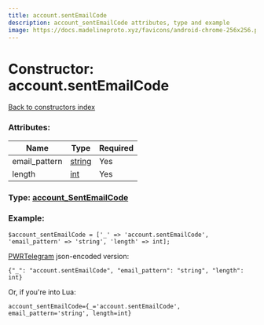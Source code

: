 ```yaml
---
title: account.sentEmailCode
description: account_sentEmailCode attributes, type and example
image: https://docs.madelineproto.xyz/favicons/android-chrome-256x256.png
---
```

# Constructor: account.sentEmailCode  
[Back to constructors index](index.md)



### Attributes:

| Name     |    Type       | Required |
|----------|---------------|----------|
|email\_pattern|[string](../types/string.md) | Yes|
|length|[int](../types/int.md) | Yes|



### Type: [account\_SentEmailCode](../types/account_SentEmailCode.md)


### Example:

```
$account_sentEmailCode = ['_' => 'account.sentEmailCode', 'email_pattern' => 'string', 'length' => int];
```  

[PWRTelegram](https://pwrtelegram.xyz) json-encoded version:

```
{"_": "account.sentEmailCode", "email_pattern": "string", "length": int}
```


Or, if you're into Lua:  


```
account_sentEmailCode={_='account.sentEmailCode', email_pattern='string', length=int}

```


